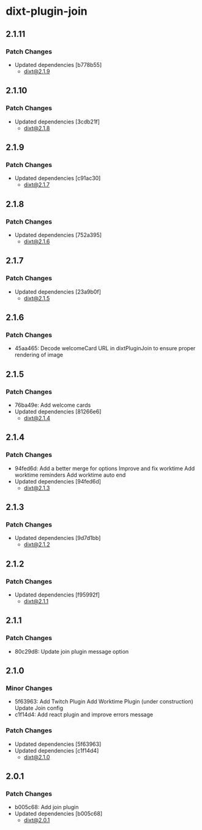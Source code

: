 # dixt-plugin-join

## 2.1.11

### Patch Changes

- Updated dependencies [b778b55]
  - dixt@2.1.9

## 2.1.10

### Patch Changes

- Updated dependencies [3cdb21f]
  - dixt@2.1.8

## 2.1.9

### Patch Changes

- Updated dependencies [c91ac30]
  - dixt@2.1.7

## 2.1.8

### Patch Changes

- Updated dependencies [752a395]
  - dixt@2.1.6

## 2.1.7

### Patch Changes

- Updated dependencies [23a9b0f]
  - dixt@2.1.5

## 2.1.6

### Patch Changes

- 45aa465: Decode welcomeCard URL in dixtPluginJoin to ensure proper rendering of image

## 2.1.5

### Patch Changes

- 76ba49e: Add welcome cards
- Updated dependencies [81266e6]
  - dixt@2.1.4

## 2.1.4

### Patch Changes

- 94fed6d: Add a better merge for options
  Improve and fix worktime
  Add worktime reminders
  Add worktime auto end
- Updated dependencies [94fed6d]
  - dixt@2.1.3

## 2.1.3

### Patch Changes

- Updated dependencies [9d7d1bb]
  - dixt@2.1.2

## 2.1.2

### Patch Changes

- Updated dependencies [f95992f]
  - dixt@2.1.1

## 2.1.1

### Patch Changes

- 80c29d8: Update join plugin message option

## 2.1.0

### Minor Changes

- 5f63963: Add Twitch Plugin
  Add Worktime Plugin (under construction)
  Update Join config
- c1f14d4: Add react plugin and improve errors message

### Patch Changes

- Updated dependencies [5f63963]
- Updated dependencies [c1f14d4]
  - dixt@2.1.0

## 2.0.1

### Patch Changes

- b005c68: Add join plugin
- Updated dependencies [b005c68]
  - dixt@2.0.1
